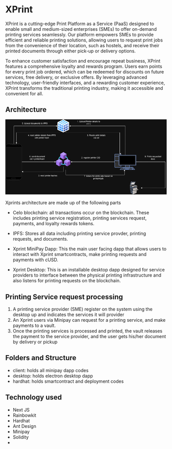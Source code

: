 # XPrint

XPrint is a cutting-edge Print Platform as a Service (PaaS) designed to enable small and medium-sized enterprises (SMEs) to offer on-demand printing services seamlessly. Our platform empowers SMEs to provide efficient and reliable printing solutions, allowing users to request print jobs from the convenience of their location, such as hostels, and receive their printed documents through either pick-up or delivery options. 

To enhance customer satisfaction and encourage repeat business, XPrint features a comprehensive loyalty and rewards program. Users earn points for every print job ordered, which can be redeemed for discounts on future services, free delivery, or exclusive offers. By leveraging advanced technology, user-friendly interfaces, and a rewarding customer experience, XPrint transforms the traditional printing industry, making it accessible and convenient for all.

## Architecture
![Xprint architecture diagram](xprint-architecture.png)

Xprints architecture are made up of the following parts
    

- Celo blockchain: all transactions occur on the blockchain. These includes printing service registration, printing services request, payments, and loyalty rewards tokens.

- IPFS: Stores all data including printing service provder, printing requests, and documents.

- Xprint MiniPay Dapp: This the main user facing dapp that allows users to interact with Xprint smartcontracts, make printing requests and payments with cUSD.

- Xprint Desktop: This is an installable desktop dapp designed for service providers to interface between the physical printing infrastructure and also listens for printing requests on the blockchain.


## Printing Service request processing
1. A printing service provider (SME) register on the system using the desktop up and indicates the services it will provider
2. An Xprint users via Minipay can request for a printing service, and make payments to a vault. 
3. Once the printing services is processed and printed, the vault releases the payment to the service provider, and the user gets his/her document by delivery or pickup

## Folders and Structure
- client: holds all minipay dapp codes
- desktop: holds electron desktop dapp
- hardhat: holds smartcontract and deployment codes

## Technology used
- Next JS
- Rainbowkit
- Hardhat
- Ant Design
- Minipay
- Solidity
- 
